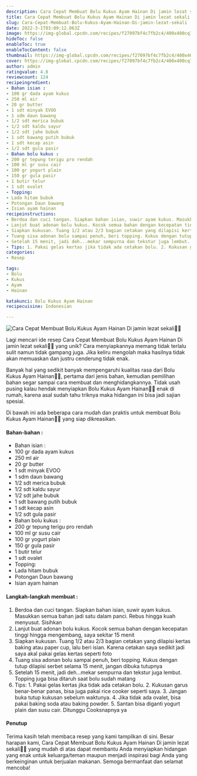 ```yaml
---
description: Cara Cepat Membuat Bolu Kukus Ayam Hainan Di jamin lezat sekali"
title: Cara Cepat Membuat Bolu Kukus Ayam Hainan Di jamin lezat sekali
slug: Cara-Cepat-Membuat-Bolu-Kukus-Ayam-Hainan-Di-jamin-lezat-sekali
date: 2022-3-1T03:09:12.063Z
image: https://img-global.cpcdn.com/recipes/f27097bf4c7fb2c4/400x400cq70/photo.jpg
hideToc: false
enableToc: true
enableTocContent: false
thumbnail: https://img-global.cpcdn.com/recipes/f27097bf4c7fb2c4/400x400cq70/photo.jpg
cover: https://img-global.cpcdn.com/recipes/f27097bf4c7fb2c4/400x400cq70/photo.jpg
author: admin
ratingvalue: 4.8
reviewcount: 124
recipeingredient:
- Bahan isian :
- 100 gr dada ayam kukus
- 250 ml air
- 20 gr butter
- 1 sdt minyak EVOO
- 1 sdm daun bawang
- 1/2 sdt merica bubuk
- 1/2 sdt kaldu sayur
- 1/2 sdt jahe bubuk
- 1 sdt bawang putih bubuk
- 1 sdt kecap asin
- 1/2 sdt gula pasir
- Bahan bolu kukus :
- 200 gr tepung terigu pro rendah
- 100 ml gr susu cair
- 100 gr yogurt plain
- 150 gr gula pasir
- 1 butir telur
- 1 sdt ovalet
- Topping:
- Lada hitam bubuk
- Potongan Daun bawang
- Isian ayam hainan
recipeinstructions:
- Berdoa dan cuci tangan. Siapkan bahan isian, suwir ayam kukus. Masukkan semua bahan jadi satu dalam panci. Rebus hingga kuah menyusut. Sisihkan
- Lanjut buat adonan bolu kukus. Kocok semua bahan dengan kecepatan tinggi hingga mengembang, saya sekitar 15 menit
- Siapkan kukusan. Tuang 1/2 atau 2/3 bagian cetakan yang dilapisi kertas baking atau paper cup, lalu beri isian. Karena cetakan saya sedikit jadi saya akal pakai gelas kertas seperti foto
- Tuang sisa adonan bolu sampai penuh, beri topping. Kukus dengan tutup dilapisi serbet selama 15 menit, jangan dibuka tutupnya
- Setelah 15 menit, jadi deh...mekar sempurna dan tekstur juga lembut. Topping juga bisa ditaruh saat bolu sudah matang
- Tips: 1. Pakai gelas kertas jika tidak ada cetakan bolu. 2. Kukusan garus benar-benar panas, bisa juga pakai rice cooker seperti saya. 3. Jangan buka tutup kukusan sebelum waktunya. 4. Jika tidak ada ovalet, bisa pakai baking soda atau baking powder. 5. Santan bisa diganti yogurt plain dan susu cair. Ditunggu Cooksnapnya ya
categories:
- Resep

tags:
- Bolu
- Kukus
- Ayam
- Hainan

katakunci: Bolu Kukus Ayam Hainan
recipecuisine: Indonesian

---
```


![Cara Cepat Membuat Bolu Kukus Ayam Hainan Di jamin lezat sekali👩‍🍳](https://img-global.cpcdn.com/recipes/f27097bf4c7fb2c4/400x400cq70/photo.jpg)

Lagi mencari ide resep Cara Cepat Membuat Bolu Kukus Ayam Hainan Di jamin lezat sekali👩‍🍳 yang unik? Cara menyiapkannya memang tidak terlalu sulit namun tidak gampang juga. Jika keliru mengolah maka hasilnya tidak akan memuaskan dan justru cenderung tidak enak.

Banyak hal yang sedikit banyak mempengaruhi kualitas rasa dari Bolu Kukus Ayam Hainan👩‍🍳, pertama dari jenis bahan, kemudian pemilihan bahan segar sampai cara membuat dan menghidangkannya. Tidak usah pusing kalau hendak menyiapkan Bolu Kukus Ayam Hainan👩‍🍳 enak di rumah, karena asal sudah tahu triknya maka hidangan ini bisa jadi sajian spesial.

Di bawah ini ada beberapa cara mudah dan praktis untuk membuat Bolu Kukus Ayam Hainan👩‍🍳 yang siap dikreasikan.

<!--inarticleads1-->

#### Bahan-bahan :

- Bahan isian :
- 100 gr dada ayam kukus
- 250 ml air
- 20 gr butter
- 1 sdt minyak EVOO
- 1 sdm daun bawang
- 1/2 sdt merica bubuk
- 1/2 sdt kaldu sayur
- 1/2 sdt jahe bubuk
- 1 sdt bawang putih bubuk
- 1 sdt kecap asin
- 1/2 sdt gula pasir
- Bahan bolu kukus :
- 200 gr tepung terigu pro rendah
- 100 ml gr susu cair
- 100 gr yogurt plain
- 150 gr gula pasir
- 1 butir telur
- 1 sdt ovalet
- Topping:
- Lada hitam bubuk
- Potongan Daun bawang
- Isian ayam hainan

<!--inarticleads2-->

#### Langkah-langkah membuat :

1. Berdoa dan cuci tangan. Siapkan bahan isian, suwir ayam kukus. Masukkan semua bahan jadi satu dalam panci. Rebus hingga kuah menyusut. Sisihkan
1. Lanjut buat adonan bolu kukus. Kocok semua bahan dengan kecepatan tinggi hingga mengembang, saya sekitar 15 menit
1. Siapkan kukusan. Tuang 1/2 atau 2/3 bagian cetakan yang dilapisi kertas baking atau paper cup, lalu beri isian. Karena cetakan saya sedikit jadi saya akal pakai gelas kertas seperti foto
1. Tuang sisa adonan bolu sampai penuh, beri topping. Kukus dengan tutup dilapisi serbet selama 15 menit, jangan dibuka tutupnya
1. Setelah 15 menit, jadi deh...mekar sempurna dan tekstur juga lembut. Topping juga bisa ditaruh saat bolu sudah matang
1. Tips: 1. Pakai gelas kertas jika tidak ada cetakan bolu. 2. Kukusan garus benar-benar panas, bisa juga pakai rice cooker seperti saya. 3. Jangan buka tutup kukusan sebelum waktunya. 4. Jika tidak ada ovalet, bisa pakai baking soda atau baking powder. 5. Santan bisa diganti yogurt plain dan susu cair. Ditunggu Cooksnapnya ya

#### Penutup

Terima kasih telah membaca resep yang kami tampilkan di sini. Besar harapan kami, Cara Cepat Membuat Bolu Kukus Ayam Hainan Di jamin lezat sekali👩‍🍳 yang mudah di atas dapat membantu Anda menyiapkan hidangan yang enak untuk keluarga/teman maupun menjadi inspirasi bagi Anda yang berkeinginan untuk berjualan makanan. Semoga bermanfaat dan selamat mencoba!